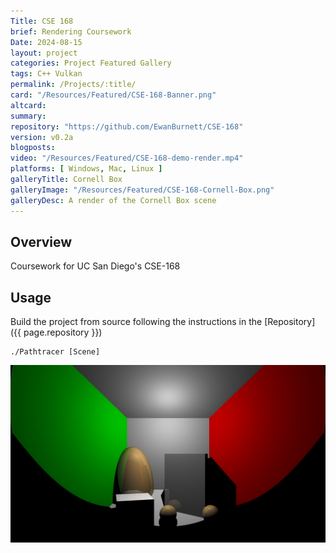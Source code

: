 ```yaml
---
Title: CSE 168
brief: Rendering Coursework
Date: 2024-08-15
layout: project
categories: Project Featured Gallery
tags: C++ Vulkan
permalink: /Projects/:title/
card: "/Resources/Featured/CSE-168-Banner.png"
altcard: 
summary:
repository: "https://github.com/EwanBurnett/CSE-168"
version: v0.2a
blogposts:
video: "/Resources/Featured/CSE-168-demo-render.mp4"
platforms: [ Windows, Mac, Linux ]
galleryTitle: Cornell Box
galleryImage: "/Resources/Featured/CSE-168-Cornell-Box.png"
galleryDesc: A render of the Cornell Box scene
---
```

## Overview
Coursework for UC San Diego's CSE-168

## Usage
Build the project from source following the instructions in the [Repository]({{ page.repository }})

```
./Pathtracer [Scene]
```

![An Example Render](/Resources/Featured/CSE-168-Cornell-Box.png)

